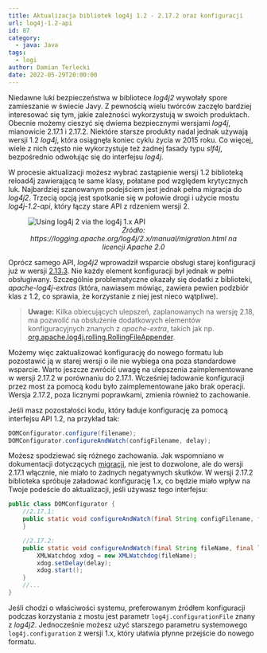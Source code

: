 ```yaml
---
title: Aktualizacja bibliotek log4j 1.2 - 2.17.2 oraz konfiguracji 
url: log4j-1.2-api
id: 87
category:
  - java: Java
tags:
  - logi
author: Damian Terlecki
date: 2022-05-29T20:00:00
---
```


Niedawne luki bezpieczeństwa w bibliotece *log4j2* wywołały spore zamieszanie w świecie Javy.
Z pewnością wielu twórców zaczęło bardziej interesować się tym, jakie zależności wykorzystują w swoich produktach.
Obecnie możemy cieszyć się dwiema bezpiecznymi wersjami *log4j*, mianowicie 2.17.1 i 2.17.2.
Niektóre starsze produkty nadal jednak używają wersji 1.2 *log4j*, która osiągnęła koniec cyklu życia w 2015 roku.
Co więcej, wiele z nich często nie wykorzystuje też żadnej fasady typu *slf4j*, bezpośrednio odwołując się do interfejsu *log4j*.

W procesie aktualizacji możesz wybrać zastąpienie wersji 1.2 biblioteką reload4j zawierającą te same klasy, połatane pod względem krytycznych luk.
Najbardziej szanowanym podejściem jest jednak pełna migracja do *log4j2*. Trzecią
opcją jest spotkanie się w połowie drogi i użycie mostu *log4j-1.2-api*, który łączy stare API z rdzeniem wersji 2.

<figure>
<img src="/img/hq/whichjar-log4j-1.2-api-min.png" alt="Using log4j 2 via the log4j 1.x API" title="Using log4j 2 via the log4j 1.x API">
<figcaption><center><i>Źródło: https://logging.apache.org/log4j/2.x/manual/migration.html na licencji Apache 2.0</i></center></figcaption>
</figure>

Oprócz samego API, *log4j2* wprowadził wsparcie obsługi starej konfiguracji już w wersji [2.13.3](https://issues.apache.org/jira/browse/LOG4J2-63). Nie każdy
element konfiguracji był jednak w pełni obsługiwany. Szczególnie problematyczne okazały się dodatki z biblioteki,
*apache-log4j-extras* (która, nawiasem mówiąc, zawiera pewien podzbiór klas z 1.2, co sprawia, że korzystanie z
niej jest nieco wątpliwe).

> **Uwage:** Kilka obiecujących ulepszeń, zaplanowanych na wersję 2.18, ma pozwolić na obsłużenie dodatkowych elementów konfiguracyjnych znanych z *apache-extra*, takich jak np. [org.apache.log4j.<wbr>rolling.RollingFileAppender](https://issues.apache.org/jira/projects/LOG4J2/issues/LOG4J2-3483). 

Możemy więc zaktualizować konfigurację do nowego formatu lub pozostawić ją w starej wersji o ile nie wybiega ona poza standardowe wsparcie.
Warto jeszcze zwrócić uwagę na ulepszenia zaimplementowane w wersji 2.17.2 w porównaniu do 2.17.1. Wcześniej
ładowanie konfiguracji przez most za pomocą kodu było zaimplementowane jako brak operacji. Wersja 2.17.2, poza licznymi poprawkami, zmienia
również to zachowanie.

Jeśli masz pozostałości kodu, który ładuje konfigurację za pomocą interfejsu API 1.2, na przykład tak:
```java
DOMConfigurator.configure(filename);
DOMConfigurator.configureAndWatch(configFilename, delay);
```

Możesz spodziewać się różnego zachowania. Jak wspomniano w dokumentacji dotyczących [migracji](https://logging.apache.org/log4j/2.x/manual/migration.html),
nie jest to dozwolone, ale do wersji 2.17.1 włącznie, nie miało to żadnych negatywnych skutków. W wersji 2.17.2 biblioteka spróbuje załadować konfigurację 1.x,
co będzie miało wpływ na Twoje podeście do aktualizacji, jeśli używasz tego interfejsu:
```java
public class DOMConfigurator {
    //2.17.1:
    public static void configureAndWatch(final String configFilename, final long delay) {
    }

    //2.17.2:
    public static void configureAndWatch(final String fileName, final long delay) {
        XMLWatchdog xdog = new XMLWatchdog(fileName);
        xdog.setDelay(delay);
        xdog.start();
    }
    //...
}
```
Jeśli chodzi o właściwości systemu, preferowanym źródłem konfiguracji podczas korzystania z mostu jest parametr `log4j.configurationFile` znany z *log4j2*.
Jednocześnie możesz użyć starszego parametru systemowego `log4j.configuration` z wersji 1.x, który ułatwia płynne przejście do nowego formatu.
